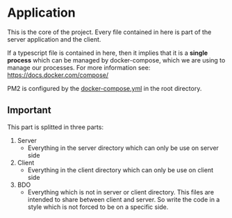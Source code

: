 # Application

This is the core of the project. Every file contained in here is part of the server application and the client.

If a typescript file is contained in here, then it implies that it is a **single process** which can be managed by docker-compose, which we are using to manage our processes. For more information see: <https://docs.docker.com/compose/>

PM2 is configured by the [docker-compose.yml](/docker-compose.yml) in the root directory.

## Important

This part is splitted in three parts:

1. Server
    - Everything in the server directory which can only be use on server side
2. Client
    - Everything in the client directory which can only be use on client side
3. BDO
    - Everything which is not in server or client directory. This files are intended to share between client and server. So write the code in a style which is not forced to be on a specific side.
